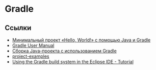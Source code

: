 # Gradle

## Ссылки

* [Минимальный проект «Hello, World!» с помощью Java и
  Gradle](https://bravikov.wordpress.com/2018/03/04/%D0%BC%D0%B8%D0%BD%D0%B8%D0%BC%D0%B0%D0%BB%D1%8C%D0%BD%D1%8B%D0%B9-%D0%BF%D1%80%D0%BE%D0%B5%D0%BA%D1%82-hello-world-%D1%81-%D0%BF%D0%BE%D0%BC%D0%BE%D1%89%D1%8C%D1%8E-java-%D0%B8-gradle/)
* [Gradle User
  Manual](https://docs.gradle.org/current/userguide/userguide.html)
* [Сборка Java-проекта с использованием
  Gradle](https://spring-projects.ru/guides/gradle/)
* [project-examples](https://github.com/jfrog/project-examples/tree/master/gradle-examples)
* [Using the Gradle build system in the Eclipse IDE - Tutorial](https://www.vogella.com/tutorials/EclipseGradle/article.html)
